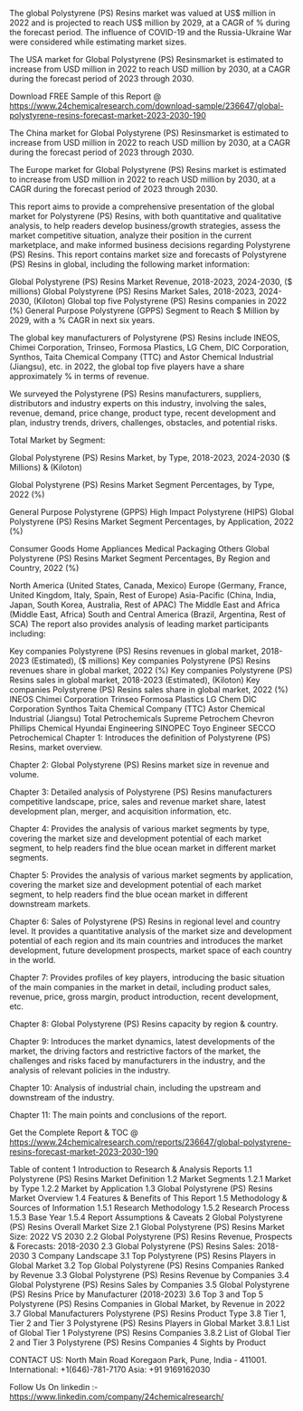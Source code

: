 The global Polystyrene (PS) Resins market was valued at US$ million in 2022 and is projected to reach US$ million by 2029, at a CAGR of % during the forecast period. The influence of COVID-19 and the Russia-Ukraine War were considered while estimating market sizes.

The USA market for Global Polystyrene (PS) Resinsmarket is estimated to increase from USD million in 2022 to reach USD million by 2030, at a CAGR during the forecast period of 2023 through 2030.

Download FREE Sample of this Report @ https://www.24chemicalresearch.com/download-sample/236647/global-polystyrene-resins-forecast-market-2023-2030-190

The China market for Global Polystyrene (PS) Resinsmarket is estimated to increase from USD million in 2022 to reach USD million by 2030, at a CAGR during the forecast period of 2023 through 2030.

The Europe market for Global Polystyrene (PS) Resins market is estimated to increase from USD million in 2022 to reach USD million by 2030, at a CAGR during the forecast period of 2023 through 2030.

This report aims to provide a comprehensive presentation of the global market for Polystyrene (PS) Resins, with both quantitative and qualitative analysis, to help readers develop business/growth strategies, assess the market competitive situation, analyze their position in the current marketplace, and make informed business decisions regarding Polystyrene (PS) Resins. This report contains market size and forecasts of Polystyrene (PS) Resins in global, including the following market information:

Global Polystyrene (PS) Resins Market Revenue, 2018-2023, 2024-2030, ($ millions)
Global Polystyrene (PS) Resins Market Sales, 2018-2023, 2024-2030, (Kiloton)
Global top five Polystyrene (PS) Resins companies in 2022 (%)
General Purpose Polystyrene (GPPS) Segment to Reach $ Million by 2029, with a % CAGR in next six years.

The global key manufacturers of Polystyrene (PS) Resins include INEOS, Chimei Corporation, Trinseo, Formosa Plastics, LG Chem, DIC Corporation, Synthos, Taita Chemical Company (TTC) and Astor Chemical Industrial (Jiangsu), etc. in 2022, the global top five players have a share approximately % in terms of revenue.

We surveyed the Polystyrene (PS) Resins manufacturers, suppliers, distributors and industry experts on this industry, involving the sales, revenue, demand, price change, product type, recent development and plan, industry trends, drivers, challenges, obstacles, and potential risks.

Total Market by Segment:

Global Polystyrene (PS) Resins Market, by Type, 2018-2023, 2024-2030 ($ Millions) & (Kiloton)

Global Polystyrene (PS) Resins Market Segment Percentages, by Type, 2022 (%)

General Purpose Polystyrene (GPPS)
High Impact Polystyrene (HIPS)
Global Polystyrene (PS) Resins Market Segment Percentages, by Application, 2022 (%)

Consumer Goods
Home Appliances
Medical
Packaging
Others
Global Polystyrene (PS) Resins Market Segment Percentages, By Region and Country, 2022 (%)

North America (United States, Canada, Mexico)
Europe (Germany, France, United Kingdom, Italy, Spain, Rest of Europe)
Asia-Pacific (China, India, Japan, South Korea, Australia, Rest of APAC)
The Middle East and Africa (Middle East, Africa)
South and Central America (Brazil, Argentina, Rest of SCA)
The report also provides analysis of leading market participants including:

Key companies Polystyrene (PS) Resins revenues in global market, 2018-2023 (Estimated), ($ millions)
Key companies Polystyrene (PS) Resins revenues share in global market, 2022 (%)
Key companies Polystyrene (PS) Resins sales in global market, 2018-2023 (Estimated), (Kiloton)
Key companies Polystyrene (PS) Resins sales share in global market, 2022 (%)
INEOS
Chimei Corporation
Trinseo
Formosa Plastics
LG Chem
DIC Corporation
Synthos
Taita Chemical Company (TTC)
Astor Chemical Industrial (Jiangsu)
Total Petrochemicals
Supreme Petrochem
Chevron Phillips Chemical
Hyundai Engineering
SINOPEC
Toyo Engineer
SECCO Petrochemical
Chapter 1: Introduces the definition of Polystyrene (PS) Resins, market overview.

Chapter 2: Global Polystyrene (PS) Resins market size in revenue and volume.

Chapter 3: Detailed analysis of Polystyrene (PS) Resins manufacturers competitive landscape, price, sales and revenue market share, latest development plan, merger, and acquisition information, etc.

Chapter 4: Provides the analysis of various market segments by type, covering the market size and development potential of each market segment, to help readers find the blue ocean market in different market segments.

Chapter 5: Provides the analysis of various market segments by application, covering the market size and development potential of each market segment, to help readers find the blue ocean market in different downstream markets.

Chapter 6: Sales of Polystyrene (PS) Resins in regional level and country level. It provides a quantitative analysis of the market size and development potential of each region and its main countries and introduces the market development, future development prospects, market space of each country in the world.

Chapter 7: Provides profiles of key players, introducing the basic situation of the main companies in the market in detail, including product sales, revenue, price, gross margin, product introduction, recent development, etc.

Chapter 8: Global Polystyrene (PS) Resins capacity by region & country.

Chapter 9: Introduces the market dynamics, latest developments of the market, the driving factors and restrictive factors of the market, the challenges and risks faced by manufacturers in the industry, and the analysis of relevant policies in the industry.

Chapter 10: Analysis of industrial chain, including the upstream and downstream of the industry.

Chapter 11: The main points and conclusions of the report.

Get the Complete Report & TOC @ https://www.24chemicalresearch.com/reports/236647/global-polystyrene-resins-forecast-market-2023-2030-190

Table of content
1 Introduction to Research & Analysis Reports
1.1 Polystyrene (PS) Resins Market Definition
1.2 Market Segments
1.2.1 Market by Type
1.2.2 Market by Application
1.3 Global Polystyrene (PS) Resins Market Overview
1.4 Features & Benefits of This Report
1.5 Methodology & Sources of Information
1.5.1 Research Methodology
1.5.2 Research Process
1.5.3 Base Year
1.5.4 Report Assumptions & Caveats
2 Global Polystyrene (PS) Resins Overall Market Size
2.1 Global Polystyrene (PS) Resins Market Size: 2022 VS 2030
2.2 Global Polystyrene (PS) Resins Revenue, Prospects & Forecasts: 2018-2030
2.3 Global Polystyrene (PS) Resins Sales: 2018-2030
3 Company Landscape
3.1 Top Polystyrene (PS) Resins Players in Global Market
3.2 Top Global Polystyrene (PS) Resins Companies Ranked by Revenue
3.3 Global Polystyrene (PS) Resins Revenue by Companies
3.4 Global Polystyrene (PS) Resins Sales by Companies
3.5 Global Polystyrene (PS) Resins Price by Manufacturer (2018-2023)
3.6 Top 3 and Top 5 Polystyrene (PS) Resins Companies in Global Market, by Revenue in 2022
3.7 Global Manufacturers Polystyrene (PS) Resins Product Type
3.8 Tier 1, Tier 2 and Tier 3 Polystyrene (PS) Resins Players in Global Market
3.8.1 List of Global Tier 1 Polystyrene (PS) Resins Companies
3.8.2 List of Global Tier 2 and Tier 3 Polystyrene (PS) Resins Companies
4 Sights by Product

CONTACT US:
North Main Road Koregaon Park, Pune, India - 411001.
International: +1(646)-781-7170
Asia: +91 9169162030

Follow Us On linkedin :- https://www.linkedin.com/company/24chemicalresearch/
